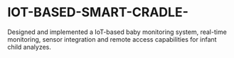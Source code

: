 # IOT-BASED-SMART-CRADLE-
Designed and implemented a IoT-based baby monitoring system, real-time monitoring, sensor integration and remote access capabilities for infant child analyzes.
